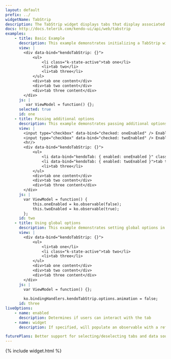 ```yaml
---
layout: default
prefix: ../
widgetName: TabStrip
description: The TabStrip widget displays tabs that display associated content when selected.
docs: http://docs.telerik.com/kendo-ui/api/web/tabstrip
examples:
    - title: Basic Example
      description: This example demonstrates initializing a TabStrip widget with no additional options specified.
      view: |
        <div data-bind="kendoTabStrip: {}">
            <ul>
                <li class="k-state-active">tab one</li>
                <li>tab two</li>
                <li>tab three</li>
            </ul>
            <div>tab one content</div>
            <div>tab two content</div>
            <div>tab three content</div>
        </div>
      js: |
         var ViewModel = function() {};
      selected: true
      id: one
    - title: Passing additional options
      description: This example demonstrates passing additional options in the data-bind attribute. The **kendoTab** binding can be applied to child elements to control the behavior of individual menu items.
      view: |
        <input type="checkbox" data-bind="checked: oneEnabled" /> Enabled 1<br/>
        <input type="checkbox" data-bind="checked: twoEnabled" /> Enabled 2
        <hr/>
        <div data-bind="kendoTabStrip: {}">
            <ul>
                <li data-bind="kendoTab: { enabled: oneEnabled }" class="k-state-active">tab one</li>
                <li data-bind="kendoTab: { enabled: twoEnabled }">tab two</li>
                <li>tab three</li>
            </ul>
            <div>tab one content</div>
            <div>tab two content</div>
            <div>tab three content</div>
        </div>
      js: |
        var ViewModel = function() {
            this.oneEnabled = ko.observable(false);
            this.twoEnabled = ko.observable(true);
        };
      id: two
    - title: Using global options
      description: This example demonstrates setting global options in *ko.bindingHandlers.kendoTabStrip.options*. This helps to simplify the markup for settings that can be used as a default for all instances of this widget.
      view: |
        <div data-bind="kendoTabStrip: {}">
            <ul>
                <li>tab one</li>
                <li class="k-state-active">tab two</li>
                <li>tab three</li>
            </ul>
            <div>tab one content</div>
            <div>tab two content</div>
            <div>tab three content</div>
        </div>
      js: |
        var ViewModel = function() {};
        
        ko.bindingHandlers.kendoTabStrip.options.animation = false;
      id: three
liveOptions:
    - name: enabled
      description: Determines if users can interact with the tab
    - name: widget
      description: If specified, will populate an observable with a reference to the actual widget

futurePlans: Better support for selecting/deselecting tabs and data source integration.
---
```


{% include widget.html %}
